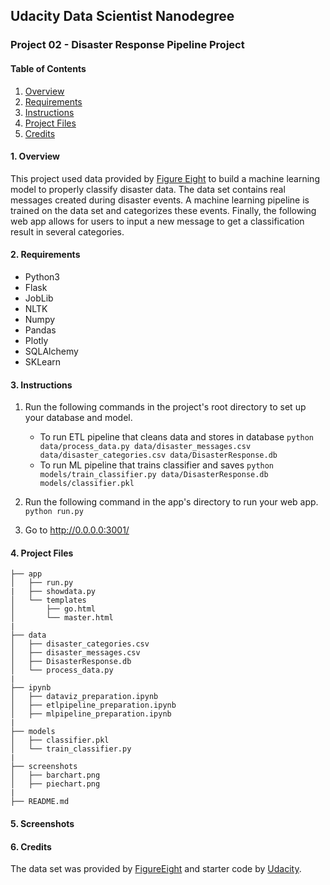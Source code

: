 ## Udacity Data Scientist Nanodegree

### Project 02 - Disaster Response Pipeline Project

#### Table of Contents
1. [Overview](#summary)
2. [Requirements](#requirements)
3. [Instructions](#instructions)
4. [Project Files](#project_files)
5. [Credits](#credits)

#### 1. Overview <a name="summary"></a>

This project used data provided by [Figure Eight](https://appen.com/) to build a machine learning model to properly classify disaster data. The data set contains real messages created during disaster events. A machine learning pipeline is trained on the data set and categorizes these events. Finally, the following web app allows for users to input a new message to get a classification result in several categories. 

#### 2. Requirements <a name="requirements"></a> 

- Python3
- Flask
- JobLib
- NLTK
- Numpy
- Pandas
- Plotly
- SQLAlchemy
- SKLearn

#### 3. Instructions <a name="instructions"></a>
1. Run the following commands in the project's root directory to set up your database and model.

    - To run ETL pipeline that cleans data and stores in database
        `python data/process_data.py data/disaster_messages.csv data/disaster_categories.csv data/DisasterResponse.db`
    - To run ML pipeline that trains classifier and saves
        `python models/train_classifier.py data/DisasterResponse.db models/classifier.pkl`

2. Run the following command in the app's directory to run your web app.
    `python run.py`

3. Go to http://0.0.0.0:3001/

#### 4. Project Files <a name="project_files"></a>
	
	├── app
	│   ├── run.py
	|   ├── showdata.py 
	│   └── templates	
	│       ├── go.html	
	│       └── master.html
	|
	├── data
	│   ├── disaster_categories.csv	
	│   ├── disaster_messages.csv	
	│   ├── DisasterResponse.db	
	│   └── process_data.py		
	|
	├── ipynb
	│   ├── dataviz_preparation.ipynb
	│   ├── etlpipeline_preparation.ipynb
	│   ├── mlpipeline_preparation.ipynb	
	|
	├── models
	│   ├── classifier.pkl	
	│   └── train_classifier.py
	|
	├── screenshots
	│   ├── barchart.png
	│   ├── piechart.png	
	|
	├── README.md		
    
#### 5. Screenshots <a name="screenshots"></a>

#### 6. Credits <a name="credits"></a>

The data set was provided by [FigureEight](https://appen.com/datasets/combined-disaster-response-data/) and starter code by [Udacity](https://www.udacity.com/).
